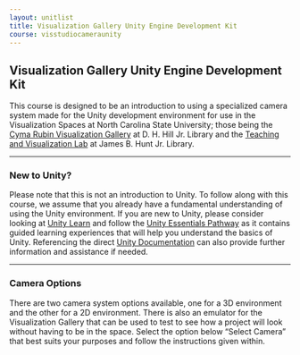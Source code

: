 ```yaml
---
layout: unitlist
title: Visualization Gallery Unity Engine Development Kit
course: visstudiocameraunity
---
```


## Visualization Gallery Unity Engine Development Kit

This course is designed to be an introduction to using a specialized camera system made for the Unity development environment for use in the Visualization Spaces at North Carolina State University; those being the [Cyma Rubin Visualization Gallery](https://www.lib.ncsu.edu/spaces/visualization-studio) at D. H. Hill Jr. Library and the [Teaching and Visualization Lab](https://www.lib.ncsu.edu/spaces/teaching-and-visualization-lab) at James B. Hunt Jr. Library.

---

### New to Unity?

Please note that this is not an introduction to Unity. To follow along with this course, we assume that you already have a fundamental understanding of using the Unity environment. If you are new to Unity, please consider looking at [Unity Learn](https://learn.unity.com/) and follow the [Unity Essentials Pathway](https://learn.unity.com/pathway/unity-essentials) as it contains guided learning experiences that will help you understand the basics of Unity. Referencing the direct [Unity Documentation](https://docs.unity3d.com/Manual/index.html) can also provide further information and assistance if needed.

---

### Camera Options

There are two camera system options available, one for a 3D environment and the other for a 2D environment. There is also an emulator for the Visualization Gallery that can be used to test to see how a project will look without having to be in the space. Select the option below “Select Camera” that best suits your purposes and follow the instructions given within.
